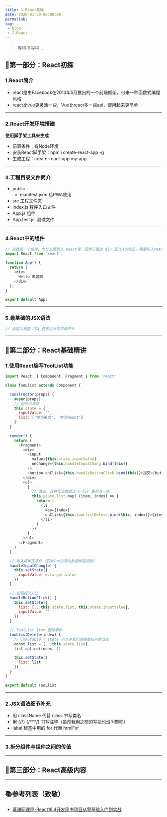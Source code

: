 ```yaml
---
title: 1.React基础
date: 2020-01-30 00:00:00
permalink: 
tag: 
 - blog
 - 7.React
---
```


> 等待书写中...
## 🍡第一部分：React初探

### 1.React简介

- react是由Facebook在2013年5月推出的一个前端框架，带来一种函数式编程风格
- react比vue更灵活一些，Vue比react多一些api，使用起来更简单

---

### 2.React开发环境搭建

**使用脚手架工具来生成**

- 前置条件：有Node环境
- 安装React脚手架：npm i create-react-app -g
- 生成工程：create-react-app my-app

---

### 3.工程目录文件简介

- public
  - manifest.json 给PWA使用
- src 工程文件夹
 - index.js 程序入口文件
 - App.js 组件
 - App.test.js: 测试文件

---

### 4.React中的组件

```js
// 这就是一个组件，为什么要引入 React呢，因为下面的 div 是JSX的标签，需要引入react进行编译
import React from 'react';

function App() {
  return (
    <div>
      Hello 朱昆鹏
    </div>
  );
}

export default App;
```

---


### 5.最基础的JSX语法

```js
// 自定义标签 JSX 要求以大写字母开头
```


---

## 🥗第二部分：React基础精讲

### 1.使用React编写ToolList功能

```js
import React, { Component, Fragment } from 'react'

class TooLlist extends Component {

  constructor(props) {
    super(props)
    // 组件的状态
    this.state = {
      inputValue: '',
      list: ['学习英文', '学习React']
    }
  }

  render() {
    return (
      <Fragment>
        <div>
          <input 
            value={this.state.inputValue} 
            onChange={this.handleInputChang.bind(this)} 
          />
          <button onClick={this.handleButtonClick.bind(this)}>提交</button>
        </div>
        <ul>
          {
            // 我去，这种写法就是比 v-for 要灵活一些
            this.state.list.map( (item, index) => {
              return (
                <li 
                  key={index} 
                  onClick={this.tooLlistDelete.bind(this, index)}>{item}
                </li>
              )
            })
          }
        </ul>
      </Fragment>
    )
  }

  // 输入框绑定事件（感觉Vue的双向数据绑定很香）
  handleInputChang(e) {
    this.setState({
      inputValue: e.target.value
    })
  }

  // 按钮提交方法
  handleButtonClick() {
    this.setState({
      list: [...this.state.list, this.state.inputValue],
      inputValue: ''
    })
  }

  // ToolList Item 删除事件
  tooLlistDelete(index) {
    // immutable | state 不允许我们直接做任何的改变
    const list = [...this.state.list]
    list.splice(index, 1)

    this.setState({
      list: list
    })
  }
}

export default TooLlist
```

---

### 2.JSX语法细节补充

- 用 className 代替 class 书写类名
- 用 {//} {/***/} 书写注释（虽然我用之前的写法也没问题吧）
- label 标签中用的 for 代替 htmlFor

---

### 3.拆分组件与组件之间的传值




---

## 🍝第三部分：React高级内容

---

## 📚参考列表（致敬）

- [慕课网课程-React16.4开发简书项目从零基础入门到实战](https://coding.imooc.com/class/229.html)
